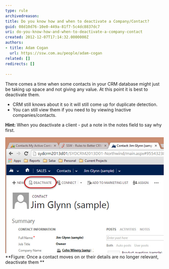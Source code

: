 ```yaml
---
type: rule
archivedreason: 
title: Do you know how and when to deactivate a Company/Contact?
guid: 08d10d76-10e0-449a-81f7-5c4dc8837dc7
uri: do-you-know-how-and-when-to-deactivate-a-company-contact
created: 2012-12-07T17:14:32.0000000Z
authors:
- title: Adam Cogan
  url: https://ssw.com.au/people/adam-cogan
related: []
redirects: []

---
```


There comes a time when some contacts in your CRM database might just be taking up space and not giving any value. At this point it is best to deactivate them. 
<!--endintro-->

* CRM still knows about it so it will still come up for duplicate detection.
* You can still view them if you need to by viewing Inactive companies/contacts.


**Hint:** When you deactivate a client - put a note in the notes field to say           why first.

![](CRM-DeactivateContact.jpg)
 **Figure: Once a contact moves on or their details are no longer relevant, deactivate them
**

